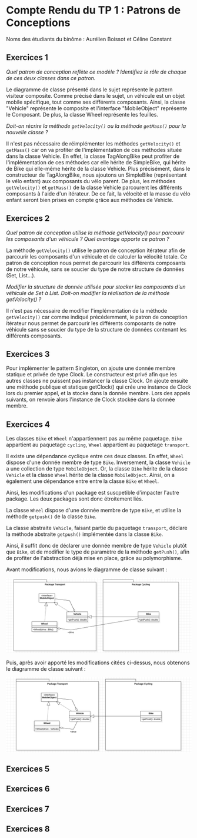 # Compte Rendu du TP 1 : Patrons de Conceptions

Noms des étudiants du binôme : Aurélien Boissot et Céline Constant

## Exercices 1

_Quel patron de conception reflète ce modèle ? Identifiez le rôle de chaque de ces deux classes dans ce patron._

Le diagramme de classe présenté dans le sujet représente le pattern visiteur composite. Comme précisé dans le sujet, un véhicule est un objet mobile spécifique, tout comme ses différents composants.  Ainsi, la classe "Vehicle" représente le composite et l'interface "MobileObject" représente le Composant. De plus, la classe Wheel représente les feuilles. 

_Doit-on récrire la méthode `getVelocity()` ou la méthode `getMass()` pour la nouvelle classe ?_

Il n'est pas nécessaire de réimplémenter les méthodes `getVelocity()` et `getMass()` car on va profiter de l'implémentation de ces méthodes située dans la classe Vehicle. En effet, la classe TagAlongBike peut profiter de l'implémentation de ces méthodes car elle hérite de SimpleBike, qui hérite de Bike qui elle-même hérite de la classe Vehicle. Plus précisément, dans le constructeur de TagAlongBike, nous ajoutons un SimpleBike (représentant le vélo enfant) aux composants du vélo parent. De plus, les méthodes `getVelocity()` et `getMass()` de la classe Vehicle parcourent les différents composants à l'aide d'un itérateur. De ce fait, la vélocité et la masse du vélo enfant seront bien prises en compte grâce aux méthodes de Vehicle. 

## Exercices 2

_Quel patron de conception utilise la méthode getVelocity() pour parcourir les composants d'un véhicule ? Quel avantage apporte ce patron ?_

La méthode `getVelocity()` utilise le patron de conception itérateur afin de parcourir les composants d'un véhicule et de calculer la vélocité totale. Ce patron de conception nous permet de parcourir les différents composants de notre véhicule, sans se soucier du type de notre structure de données (Set, List...).

_Modifier la structure de donnée utilisée pour stocker les composants d'un véhicule de Set à List. Doit-on modifier la réalisation de la méthode getVelocity() ?_

Il n'est pas nécessaire de modifier l'implémentation de la méthode `getVelocity()` car comme indiqué précédemment, le patron de conception itérateur nous permet de parcourir les différents composants de notre véhicule sans se soucier du type de la structure de données contenant les différents composants. 

## Exercices 3

Pour implémenter le pattern Singleton, on ajoute une donnée membre statique et privée de type Clock. Le constructeur est privé afin que les autres classes ne puissent pas instancer la classe Clock. On ajoute ensuite une méthode publique et statique getClock() qui crée une instance de Clock lors du premier appel, et la stocke dans la donnée membre. Lors des appels suivants, on renvoie alors l'instance de Clock stockée dans la donnée membre.

## Exercices 4

Les classes `Bike` et `Wheel` n'appartiennent pas au même paquetage. `Bike` appartient au paquetage `cycling`, `Wheel` appartient au paquetage `transport`.

Il existe une dépendance cyclique entre ces deux classes. En effet, `Wheel` dispose d'une donnée membre de type `Bike`. Inversement, la classe `Vehicle` a une collection de type `MobileObject`. Or, la classe `Bike` hérite de la classe `Vehicle` et la classe `Wheel` hérite de la classe `MobileObject`. Ainsi, on a également une dépendance entre entre la classe `Bike` et `Wheel`.

Ainsi, les modifications d'un package est suscpetible d'impacter l'autre package. Les deux packages sont donc étroitement liés.

La classe `Wheel` dispose d'une donnée membre de type `Bike`, et utilise la méthode `getpush()` de la classe `Bike`.

La classe abstraite `Vehicle`, faisant partie du paquetage `transport`, déclare la méthode abstraite `getpush()` implémentée dans la classe `Bike`.

Ainsi, il suffit donc de déclarer une donnée membre de type `Vehicle` plutôt que `Bike`, et de modifier le type de paramètre de la méthode `getPush()`, afin de profiter de l'abstraction déjà mise en place, grâce au polymorphisme.

Avant modifications, nous avions le diagramme de classe suivant : 

![Diagramme de classe avant modifications](/images/ClassDiagram_EXO4_before.png)

Puis, après avoir apporté les modifications citées ci-dessus, nous obtenons le diagramme de classe suivant : 

![Diagramme de classe après modifications](/images/ClassDiagram_EXO4_after.png)

## Exercices 5

## Exercices 6

## Exercices 7

## Exercices 8


